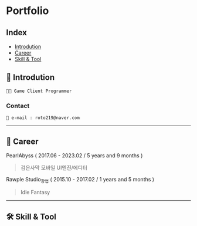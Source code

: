 # **Portfolio**
## **Index**
- [Introdution](#-introdution)
- [Career](#-career)
- [Skill & Tool](#-skill--tool)

## 👦 Introdution
    👨‍💻 Game Client Programmer
### Contact
    📧 e-mail : roto219@naver.com
---

## 💼 Career 
PearlAbyss ( 2017.06 - 2023.02 / 5 years and 9 months )
> 검은사막 모바일
> UI엔진/에디터

Rawple Studio<sub>창업</sub> ( 2015.10 - 2017.02 / 1 years and 5 months )
> Idle Fantasy
---

## 🛠 Skill & Tool
